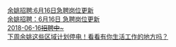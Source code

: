   
[余姚招聘:6月16日急聘岗位更新](http://www.dianyue.me/archives/665/yniw635hi7eeoxfr/)  
[余姚招聘：6月16日 急聘岗位更新](http://www.dianyue.me/archives/400/tfo60wylgq6012nu/)  
[2018-06-16~~招聘中~~~](http://www.dianyue.me/archives/901/1htppb3wlodpm7bw/)  
[下周余姚这些区域计划停电！看看有你生活工作的地方吗？](http://www.dianyue.me/archives/922/ou12ntd3kpzwgf47/)